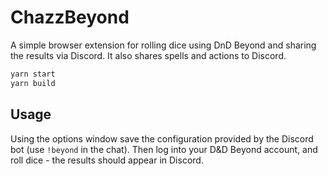 # ChazzBeyond

A simple browser extension for rolling dice using DnD Beyond and sharing the results via Discord.
It also shares spells and actions to Discord.

```sh
yarn start 
yarn build
```

## Usage

Using the options window save the configuration provided by the Discord bot (use `!beyond` in the chat).
Then log into your D&D Beyond account, and roll dice - the results should appear in Discord.
